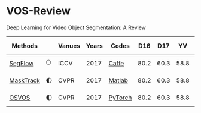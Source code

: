 # VOS-Review
Deep Learning for Video Object Segmentation: A Review

|Methods		| |Vanues	|Years	|Codes	|D16|D17|YV|Brief Contribution(s)|
|---			|---|---		|---	|---	|---|---|---|---|
|[SegFlow](https://openaccess.thecvf.com/content_ICCV_2017/papers/Cheng_SegFlow_Joint_Learning_ICCV_2017_paper.pdf)|:full_moon:|ICCV		|2017	|[Caffe](https://github.com/JingchunCheng/SegFlow)|80.2|60.3|58.8|Online fine-tuning|
|[MaskTrack](https://openaccess.thecvf.com/content_cvpr_2017/papers/Perazzi_Learning_Video_Object_CVPR_2017_paper.pdf)|:first_quarter_moon:|CVPR		|2017	|[Matlab](https://fperazzi.github.io/projects/masktrack/index.html)|80.2|60.3|58.8|Mask propagation|
|[OSVOS](https://openaccess.thecvf.com/content_cvpr_2017/papers/Caelles_One-Shot_Video_Object_CVPR_2017_paper.pdf)|:first_quarter_moon:|CVPR		|2017	|[PyTorch](https://github.com/kmaninis/OSVOS-PyTorch)|80.2|60.3|58.8|Online fine-tuning|

